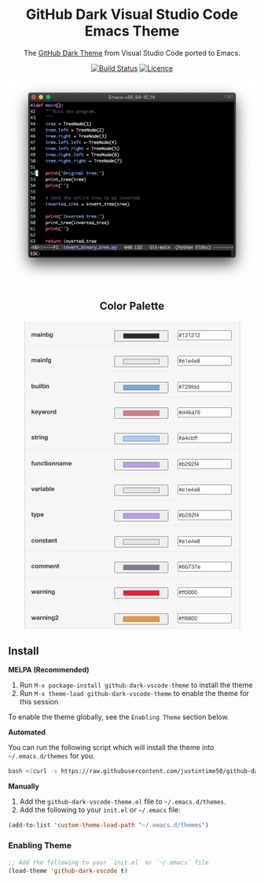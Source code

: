 <div align="center">

# GitHub Dark Visual Studio Code Emacs Theme

The [GitHub Dark Theme](https://marketplace.visualstudio.com/items?itemName=GitHub.github-vscode-theme) from Visual Studio Code ported to Emacs.

[![Build Status](https://github.com/Justintime50/github-dark-vscode-emacs-theme/workflows/build/badge.svg)](https://github.com/Justintime50/github-dark-vscode-emacs-theme/actions)
[![Licence](https://img.shields.io/github/license/justintime50/github-dark-vscode-emacs-theme)](LICENSE)

<img src="https://raw.githubusercontent.com/justintime50/assets/main/src/github-dark-vscode-emacs-theme/showcase.png" alt="Showcase">

## Color Palette

<img src="https://raw.githubusercontent.com/justintime50/assets/main/src/github-dark-vscode-emacs-theme/color_palette.png" alt="Color Palette">

</div>

## Install

**MELPA (Recommended)**

1. Run `M-x package-install github-dark-vscode-theme` to install the theme
1. Run `M-x theme-load github-dark-vscode-theme` to enable the theme for this session

To enable the theme globally, see the `Enabling Theme` section below.

**Automated**

You can run the following script which will install the theme into `~/.emacs.d/themes` for you.

```bash
bash <(curl -s https://raw.githubusercontent.com/justintime50/github-dark-vscode-emacs-theme/main/install.sh)
```

**Manually**

1. Add the `github-dark-vscode-theme.el` file to `~/.emacs.d/themes`.
1. Add the following to your `init.el` or `~/.emacs` file:

```lisp
(add-to-list 'custom-theme-load-path "~/.emacs.d/themes")
```

### Enabling Theme

```lisp
;; Add the following to your `init.el` or `~/.emacs` file
(load-theme 'github-dark-vscode t)
```
